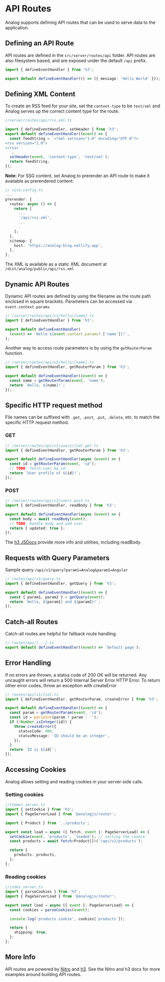 # API Routes

Analog supports defining API routes that can be used to serve data to the application.

## Defining an API Route

API routes are defined in the `src/server/routes/api` folder. API routes are also filesystem based,
and are exposed under the default `/api` prefix.

```ts
import { defineEventHandler } from 'h3';

export default defineEventHandler(() => ({ message: 'Hello World' }));
```

## Defining XML Content

To create an RSS feed for your site, set the `content-type` to be `text/xml` and Analog serves up the correct content type for the route.

```ts
//server/routes/api/rss.xml.ts

import { defineEventHandler, setHeader } from 'h3';
export default defineEventHandler((event) => {
  const feedString = `<?xml version="1.0" encoding="UTF-8"?>
<rss version="2.0">
</rss>
  `;
  setHeader(event, 'content-type', 'text/xml');
  return feedString;
});
```

**Note:** For SSG content, set Analog to prerender an API route to make it available as prerendered content:

```ts
// vite.config.ts
...
prerender: {
  routes: async () => {
    return [
      ...
      '/api/rss.xml',
      ...
      .
    ];
  },
  sitemap: {
    host: 'https://analog-blog.netlify.app',
  },
},
```

The XML is available as a static XML document at `/dist/analog/public/api/rss.xml`

## Dynamic API Routes

Dynamic API routes are defined by using the filename as the route path enclosed in square brackets. Parameters can be accessed via `event.context.params`.

```ts
// /server/routes/api/v1/hello/[name].ts
import { defineEventHandler } from 'h3';

export default defineEventHandler(
  (event) => `Hello ${event.context.params?.['name']}!`,
);
```

Another way to access route parameters is by using the `getRouterParam` function.

```ts
// /server/routes/api/v1/hello/[name].ts
import { defineEventHandler, getRouterParam } from 'h3';

export default defineEventHandler((event) => {
  const name = getRouterParam(event, 'name');
  return `Hello, ${name}!`;
});
```

## Specific HTTP request method

File names can be suffixed with `.get`, `.post`, `.put`, `.delete`, etc. to match the specific HTTP request method.

### GET

```ts
// /server/routes/api/v1/users/[id].get.ts
import { defineEventHandler, getRouterParam } from 'h3';

export default defineEventHandler(async (event) => {
  const id = getRouterParam(event, 'id');
  // TODO: fetch user by id
  return `User profile of ${id}!`;
});
```

### POST

```ts
// /server/routes/api/v1/users.post.ts
import { defineEventHandler, readBody } from 'h3';

export default defineEventHandler(async (event) => {
  const body = await readBody(event);
  // TODO: Handle body and add user
  return { updated: true };
});
```

The [h3 JSDocs](https://www.jsdocs.io/package/h3#package-index-functions) provide more info and utilities, including readBody.

## Requests with Query Parameters

Sample query `/api/v1/query?param1=Analog&param2=Angular`

```ts
// routes/api/v1/query.ts
import { defineEventHandler, getQuery } from 'h3';

export default defineEventHandler((event) => {
  const { param1, param2 } = getQuery(event);
  return `Hello, ${param1} and ${param2}!`;
});
```

## Catch-all Routes

Catch-all routes are helpful for fallback route handling.

```ts
// routes/api/[...].ts
export default defineEventHandler((event) => `Default page`);
```

## Error Handling

If no errors are thrown, a status code of 200 OK will be returned. Any uncaught errors will return a 500 Internal Server Error HTTP Error.
To return other error codes, throw an exception with createError

```ts
// routes/api/v1/[id].ts
import { defineEventHandler, getRouterParam, createError } from 'h3';

export default defineEventHandler((event) => {
  const param = getRouterParam(event, 'id');
  const id = parseInt(param ? param : '');
  if (!Number.isInteger(id)) {
    throw createError({
      statusCode: 400,
      statusMessage: 'ID should be an integer',
    });
  }
  return `ID is ${id}`;
});
```

## Accessing Cookies

Analog allows setting and reading cookies in your server-side calls.

### Setting cookies

```ts
//(home).server.ts
import { setCookie } from 'h3';
import { PageServerLoad } from '@analogjs/router';

import { Product } from '../products';

export const load = async ({ fetch, event }: PageServerLoad) => {
  setCookie(event, 'products', 'loaded'); // setting the cookie
  const products = await fetch<Product[]>('/api/v1/products');

  return {
    products: products,
  };
};
```

### Reading cookies

```ts
//index.server.ts
import { parseCookies } from 'h3';
import { PageServerLoad } from '@analogjs/router';

export const load = async ({ event }: PageServerLoad) => {
  const cookies = parseCookies(event);

  console.log('products cookie', cookies['products']);

  return {
    shipping: true,
  };
};
```

## More Info

API routes are powered by [Nitro](https://nitro.unjs.io/guide/routing) and [h3](https://h3.unjs.io/). See the Nitro and h3 docs for more examples around building API routes.
